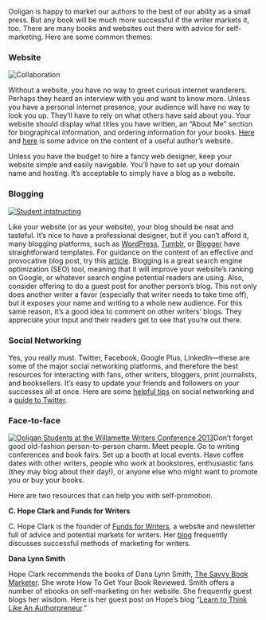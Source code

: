 Ooligan is happy to market our authors to the best of our ability as a small press. But any book will be much more successful if the writer markets it, too. There are many books and websites out there with advice for self-marketing. Here are some common themes:

### Website

![Collaboration](http://laurenhudgins.com/wp-content/uploads/2014/02/collaboration-300x196.jpg)

Without a website, you have no way to greet curious internet wanderers. Perhaps they heard an interview with you and want to know more. Unless you have a personal internet presence, your audience will have no way to look you up. They’ll have to rely on what others have said about you. Your website should display what titles you have written, an “About Me” section for biographical information, and ordering information for your books. [Here](http://bookmarketingmaven.typepad.com/book_marketing_maven/2011/10/whats-the-most-important-thing-on-an-author-website.html "Important website") and [here](http://janefriedman.com/2012/02/27/effective-author-website/ "effective author website") is some advice on the content of a useful author’s website.

Unless you have the budget to hire a fancy web designer, keep your website simple and easily navigable. You’ll have to set up your domain name and hosting. It’s acceptable to simply have a blog as a website.

### Blogging

[![Student intstructing](http://laurenhudgins.com/wp-content/uploads/2014/02/instruction-300x200.jpg)](http://laurenhudgins.com/wp-content/uploads/2014/02/instruction.jpg)

Like your website (or as your website), your blog should be neat and tasteful. It’s nice to have a professional designer, but if you can’t afford it, many blogging platforms, such as [WordPress](https://wordpress.com/ "wordpress"), [Tumblr](https://www.tumblr.com/ "Tumblr"), or [Blogger](https://www.blogger.com/ "Blogger") have straightforward templates. For guidance on the content of an effective and provocative blog post, try this [article](http://goinswriter.com/great-blog-post/ "Article"). Blogging is a great search engine optimization (SEO) tool, meaning that it will improve your website’s ranking on Google, or whatever search engine potential readers are using. Also, consider offering to do a guest post for another person’s blog. This not only does another writer a favor (especially that writer needs to take time off), but it exposes your name and writing to a whole new audience. For this same reason, it’s a good idea to comment on other writers’ blogs. They appreciate your input and their readers get to see that you’re out there.

### Social Networking

Yes, you really must. Twitter, Facebook, Google Plus, LinkedIn—these are some of the major social networking platforms, and therefore the best resources for interacting with fans, other writers, bloggers, print journalists, and booksellers. It’s easy to update your friends and followers on your successes all at once. Here are some [helpful tips](http://www.thecreativepenn.com/2011/10/16/7-social-networking-mistakes/ "Social Networking Tips") on social networking and a [guide to Twitter](http://laurenhudgins.com/social-media/an-authors-guide-to-twitter/ "An Author’s Guide to Twitter").

### Face-to-face

[![Ooligan Students at the Willamette Writers Conference 2013](http://laurenhudgins.com/wp-content/uploads/2014/02/wwc2013-300x189.jpg)](http://laurenhudgins.com/wp-content/uploads/2014/02/wwc2013.jpg)Don’t forget good old-fashion person-to-person charm. Meet people. Go to writing conferences and book fairs. Set up a booth at local events. Have coffee dates with other writers, people who work at bookstores, enthusiastic fans (they may blog about their day!), or anyone else who might want to promote you or buy your books.

Here are two resources that can help you with self-promotion.

**C. Hope Clark and Funds for Writers**

C. Hope Clark is the founder of [Funds for Writers](http://www.fundsforwriters.com/ "Funds for Writers"), a website and newsletter full of advice and potential markets for writers. Her [blog](http://hopeclark.blogspot.com/ "Hope Clark Blog") frequently discusses successful methods of marketing for writers.

**Dana Lynn Smith**

Hope Clark recommends the books of Dana Lynn Smith, [The Savvy Book Marketer](http://bookmarketingmaven.typepad.com/ "Marketing resource"). She wrote How To Get Your Book Reviewed. Smith offers a number of ebooks on self-marketing on her website. She frequently guest blogs her wisdom. Here is her guest post on Hope’s blog “[Learn to Think Like An Authorpreneur](http://hopeclark.blogspot.com/2011/10/learn-to-think-like-authorpreneur.html "Author Advice").”
